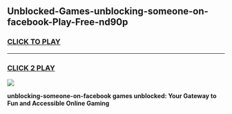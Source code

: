 
## Unblocked-Games-unblocking-someone-on-facebook-Play-Free-nd90p
<h3>
<a href="https://premium76.site?title=unblocking-someone-on-facebook&ref=20M">CLICK TO PLAY</a></h3>
<hr>

<h3>
<a href="https://premium76.site?title=unblocking-someone-on-facebook&ref=20M">CLICK 2 PLAY</a>
  
</h3>

<a href="https://premium76.site?title=unblocking-someone-on-facebook&ref=19M"><img src="https://clearcache.store/games.png"></a>


**unblocking-someone-on-facebook games unblocked: Your Gateway to Fun and Accessible Online Gaming**
